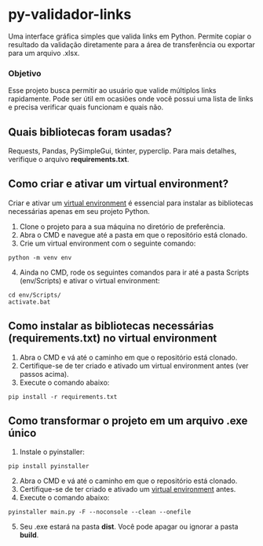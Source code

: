 # py-validador-links

Uma interface gráfica simples que valida links em Python. Permite copiar o resultado da validação diretamente para a área de transferência ou exportar para um arquivo .xlsx.

### Objetivo

Esse projeto busca permitir ao usuário que valide múltiplos links rapidamente.
Pode ser útil em ocasiões onde você possui uma lista de links e precisa verificar quais funcionam e quais não.

## Quais bibliotecas foram usadas?

Requests, Pandas, PySimpleGui, tkinter, pyperclip. Para mais detalhes, verifique o arquivo **requirements.txt**.

## Como criar e ativar um virtual environment?

Criar e ativar um [virtual environment](https://docs.python.org/3/library/venv.html) é essencial para instalar as bibliotecas necessárias apenas em seu projeto Python.

1. Clone o projeto para a sua máquina no diretório de preferência.
2. Abra o CMD e navegue até a pasta em que o repositório está clonado.
3. Crie um virtual environment com o seguinte comando:

```
python -m venv env
```

4. Ainda no CMD, rode os seguintes comandos para ir até a pasta Scripts (env/Scripts) e ativar o virtual environment:

```
cd env/Scripts/
activate.bat
```

## Como instalar as bibliotecas necessárias (requirements.txt) no virtual environment

1. Abra o CMD e vá até o caminho em que o repositório está clonado.
2. Certifique-se de ter criado e ativado um virtual environment antes (ver passos acima).
3. Execute o comando abaixo:

```
pip install -r requirements.txt
```

## Como transformar o projeto em um arquivo .exe único

1. Instale o pyinstaller:

```
pip install pyinstaller
```

2. Abra o CMD e vá até o caminho em que o repositório está clonado.
3. Certifique-se de ter criado e ativado um [virtual environment](https://docs.python.org/3/library/venv.html) antes.
4. Execute o comando abaixo:

```
pyinstaller main.py -F --noconsole --clean --onefile
```

5. Seu .exe estará na pasta **dist**. Você pode apagar ou ignorar a pasta **build**.
